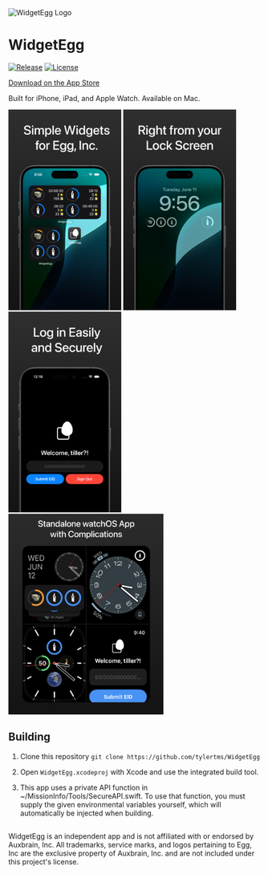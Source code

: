 <img src="https://github.com/tylertms/WidgetEgg/assets/74526874/c42635f6-d0ab-4de9-af0e-511ab0fa2242" alt="WidgetEgg Logo" height="100">

# WidgetEgg

[![Release](https://img.shields.io/github/release/tylertms/WidgetEgg.svg?label=Release)](https://GitHub.com/tylertms/WidgetEgg/releases/)
[![License](https://img.shields.io/badge/License-MIT-green.svg)](https://github.com/tylertms/WidgetEgg/blob/main/LICENSE)

[Download on the App Store](https://apps.apple.com/us/app/widgetegg/id6502221824)


Built for iPhone, iPad, and Apple Watch. Available on Mac.

<p align="left">
   <img src="./Images/iphone_1.jpg" height="400" />
   <img src="./Images/iphone_2.jpg" height="400" />
   <img src="./Images/iphone_3.jpg" height="400" />
   <img src="./Images/watch_1.jpg" height="400" />
</p>


## Building
1. Clone this repository
`git clone https://github.com/tylertms/WidgetEgg`

2. Open `WidgetEgg.xcodeproj` with Xcode and use the integrated build tool.
3. This app uses a private API function in ~/MissionInfo/Tools/SecureAPI.swift. To use that function, you must supply the given environmental variables yourself, which will automatically be injected when building.

   
##
WidgetEgg is an independent app and is not affiliated with or endorsed by Auxbrain, Inc. All trademarks, service marks, and logos pertaining to Egg, Inc are the exclusive property of Auxbrain, Inc. and are not included under this project's license.

